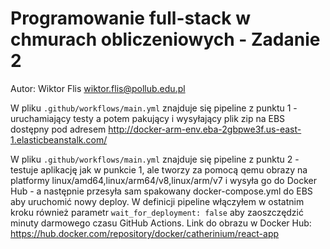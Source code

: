 # Programowanie full-stack w chmurach obliczeniowych - Zadanie 2

Autor: Wiktor Flis <wiktor.flis@pollub.edu.pl>

W pliku `.github/workflows/main.yml` znajduje się pipeline z punktu 1 - uruchamiający testy a potem pakujący i wysyłający plik zip na EBS dostępny pod adresem http://docker-arm-env.eba-2gbpwe3f.us-east-1.elasticbeanstalk.com/

W pliku `.github/workflows/main.yml` znajduje się pipeline z punktu 2 - testuje aplikację jak w punkcie 1, ale tworzy za pomocą qemu obrazy na platformy linux/amd64,linux/arm64/v8,linux/arm/v7 i wysyła go do Docker Hub - a następnie przesyła sam spakowany docker-compose.yml do EBS aby uruchomić nowy deploy.
W definicji pipeline włączyłem w ostatnim kroku również parametr `wait_for_deployment: false` aby zaoszczędzić minuty darmowego czasu GitHub Actions.
Link do obrazu w Docker Hub: https://hub.docker.com/repository/docker/catherinium/react-app